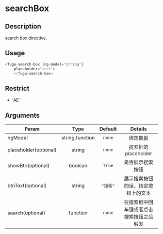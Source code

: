 # searchBox
## Description
search box directive.

## Usage

``` javascript
<fugu-search-box [ng-model="string"]
    placeholder="test">
    </fugu-search-box>
```
## Restrict
- 'AE'

## Arguments

|  Param      |         Type        | Default|Details|
| ------------- |:-------------------:|:--:|:--:|
|  ngModel       | string,function |`none`|绑定数据|
|  placeholder(optional)      | string |`none`|搜索框的placeholder|
|  showBtn(optional)       | boolean |`true`|是否展示搜索按钮|
|  btnText(optional)       | string |`"搜索"`|展示搜索按钮的话，指定按钮上的文本|
|  search(optional)       | function |`none`|在搜索框中回车键或者点击搜索按钮之后触发|
